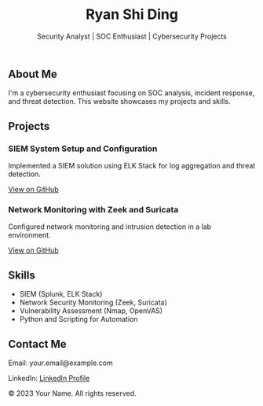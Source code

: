 <!DOCTYPE html>
<html lang="en">
<head>
  <meta charset="UTF-8">
  <meta name="viewport" content="width=device-width, initial-scale=1.0">
  <link rel="stylesheet" href="styles.css">
</head>
<body>
  <!-- Header Section -->
  <header>
    <h1>Ryan Shi Ding</h1>
    <p>Security Analyst | SOC Enthusiast | Cybersecurity Projects</p>
  </header>

  <!-- About Section -->
  <section id="about">
    <h2>About Me</h2>
    <p>I'm a cybersecurity enthusiast focusing on SOC analysis, incident response, and threat detection. This website showcases my projects and skills. </p>
  </section>

  <!-- Projects Section -->
  <section id="projects">
    <h2>Projects</h2>
    <div class="project">
      <h3>SIEM System Setup and Configuration</h3>
      <p>Implemented a SIEM solution using ELK Stack for log aggregation and threat detection.</p>
      <a href="https://github.com/your-username/SIEM-Project">View on GitHub</a>
    </div>
    <div class="project">
      <h3>Network Monitoring with Zeek and Suricata</h3>
      <p>Configured network monitoring and intrusion detection in a lab environment.</p>
      <a href="https://github.com/your-username/Network-Monitoring">View on GitHub</a>
    </div>
    <!-- Add more projects as needed -->
  </section>

  <!-- Skills Section -->
  <section id="skills">
    <h2>Skills</h2>
    <ul>
      <li>SIEM (Splunk, ELK Stack)</li>
      <li>Network Security Monitoring (Zeek, Suricata)</li>
      <li>Vulnerability Assessment (Nmap, OpenVAS)</li>
      <li>Python and Scripting for Automation</li>
    </ul>
  </section>

  <!-- Contact Section -->
  <section id="contact">
    <h2>Contact Me</h2>
    <p>Email: your.email@example.com</p>
    <p>LinkedIn: <a href="https://www.linkedin.com/in/yourprofile">LinkedIn Profile</a></p>
  </section>

  <footer>
    <p>© 2023 Your Name. All rights reserved.</p>
  </footer>
</body>
</html>
